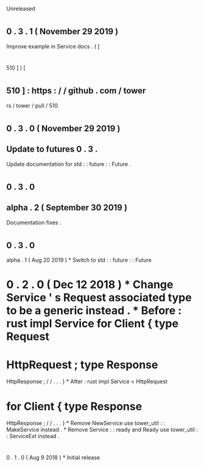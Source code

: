#
Unreleased
#
0
.
3
.
1
(
November
29
2019
)
-
Improve
example
in
Service
docs
.
(
[
#
510
]
)
[
#
510
]
:
https
:
/
/
github
.
com
/
tower
-
rs
/
tower
/
pull
/
510
#
0
.
3
.
0
(
November
29
2019
)
-
Update
to
futures
0
.
3
.
-
Update
documentation
for
std
:
:
future
:
:
Future
.
#
0
.
3
.
0
-
alpha
.
2
(
September
30
2019
)
-
Documentation
fixes
.
#
0
.
3
.
0
-
alpha
.
1
(
Aug
20
2019
)
*
Switch
to
std
:
:
future
:
:
Future
#
0
.
2
.
0
(
Dec
12
2018
)
*
Change
Service
'
s
Request
associated
type
to
be
a
generic
instead
.
*
Before
:
rust
impl
Service
for
Client
{
type
Request
=
HttpRequest
;
type
Response
=
HttpResponse
;
/
/
.
.
.
}
*
After
:
rust
impl
Service
<
HttpRequest
>
for
Client
{
type
Response
=
HttpResponse
;
/
/
.
.
.
}
*
Remove
NewService
use
tower_util
:
:
MakeService
instead
.
*
Remove
Service
:
:
ready
and
Ready
use
tower_util
:
:
ServiceExt
instead
.
#
0
.
1
.
0
(
Aug
9
2018
)
*
Initial
release
